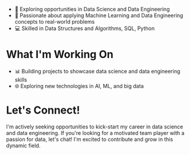 - 🌱 Exploring opportunities in Data Science and Data Engineering
- 🔭 Passionate about applying Machine Learning and Data Engineering concepts to real-world problems
- 💻 Skilled in Data Structures and Algorithms, SQL, Python
# What I'm Working On
- 📊 Building projects to showcase data science and data engineering skills
- 🌐 Exploring new technologies in AI, ML, and big data

# Let's Connect!

I'm actively seeking opportunities to kick-start my career in data science and data engineering. If you're looking for a motivated team player with a passion for data, let's chat! I'm excited to contribute and grow in this dynamic field.

<!---
Pradipwasre/Pradipwasre is a ✨ special ✨ repository because its `README.md` (this file) appears on your GitHub profile.
You can click the Preview link to take a look at your changes.
--->
